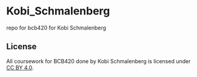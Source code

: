 # Kobi_Schmalenberg
repo for bcb420 for Kobi Schmalenberg

## License
All coursework for BCB420 done by Kobi Schmalenberg is licensed under [CC BY 4.0]([url](https://creativecommons.org/licenses/by/4.0/)https://creativecommons.org/licenses/by/4.0/).
